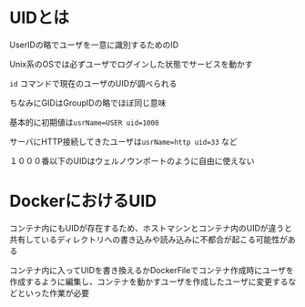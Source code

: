 # UIDとは

UserIDの略でユーザを一意に識別するためのID

Unix系のOSでは必ずユーザでログインした状態でサービスを動かす

`id` コマンドで現在のユーザのUIDが調べられる

ちなみにGIDはGroupIDの略でほぼ同じ意味

基本的に初期値は`usrName=USER uid=1000`

サーバにHTTP接続してきたユーザは`usrName=http uid=33` など

１０００番以下のUIDはウェルノウンポートのように自由に使えない

# DockerにおけるUID

コンテナ内にもUIDが存在するため、ホストマシンとコンテナ内のUIDが違うと共有しているディレクトリへの書き込みや読み込みに不都合が起こる可能性がある

コンテナ内に入ってUIDを書き換えるかDockerFileでコンテナ作成時にユーザを作成するように編集し、コンテナを動かすユーザを作成したユーザに変更するなどといった作業が必要




